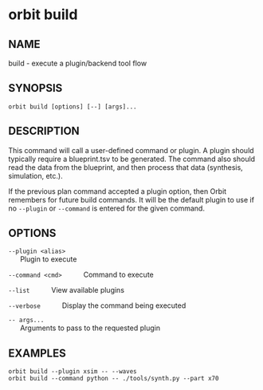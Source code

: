 # __orbit build__

## __NAME__

build - execute a plugin/backend tool flow

## __SYNOPSIS__

```
orbit build [options] [--] [args]...
```

## __DESCRIPTION__

This command will call a user-defined command or plugin. A plugin should
typically require a blueprint.tsv to be generated. The command also
should read the data from the blueprint, and then process that data
(synthesis, simulation, etc.).
  
If the previous plan command accepted a plugin option, then Orbit remembers
for future build commands. It will be the default plugin to use if no
`--plugin` or `--command` is entered for the given command.

## __OPTIONS__

`--plugin <alias>`  
      Plugin to execute
 
`--command <cmd>`     
      Command to execute
  
`--list`     
      View available plugins
 
`--verbose`     
      Display the command being executed
 
`-- args...`  
      Arguments to pass to the requested plugin

## __EXAMPLES__

```
orbit build --plugin xsim -- --waves
orbit build --command python -- ./tools/synth.py --part x70
```